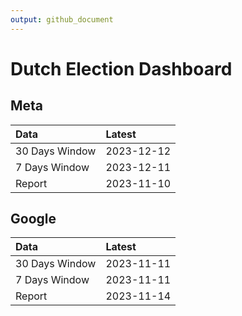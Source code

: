 ```yaml
---
output: github_document
---
```


# Dutch Election Dashboard



## Meta


|Data           |Latest     |
|:--------------|:----------|
|30 Days Window |2023-12-12 |
|7 Days Window  |2023-12-11 |
|Report         |2023-11-10 |

## Google


|Data           |Latest     |
|:--------------|:----------|
|30 Days Window |2023-11-11 |
|7 Days Window  |2023-11-11 |
|Report         |2023-11-14 |
